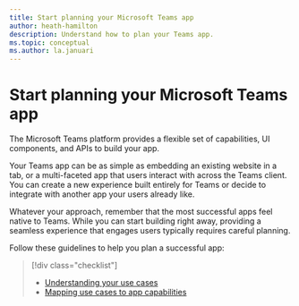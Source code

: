 ```yaml
---
title: Start planning your Microsoft Teams app
author: heath-hamilton
description: Understand how to plan your Teams app.
ms.topic: conceptual
ms.author: la.januari
---
```

# Start planning your Microsoft Teams app

The Microsoft Teams platform provides a flexible set of capabilities, UI components, and APIs to build your app.

Your Teams app can be as simple as embedding an existing website in a tab, or a multi-faceted app that users interact with across the Teams client. You can create a new experience built entirely for Teams or decide to integrate with another app your users already like.

Whatever your approach, remember that the most successful apps feel native to Teams. While you can start building right away, providing a seamless experience that engages users typically requires careful planning.

Follow these guidelines to help you plan a successful app:

> [!div class="checklist"]
>
> * [Understanding your use cases](../../concepts/design/understand-use-cases.md)
> * [Mapping use cases to app capabilities](../../concepts/design/map-use-cases.md)
